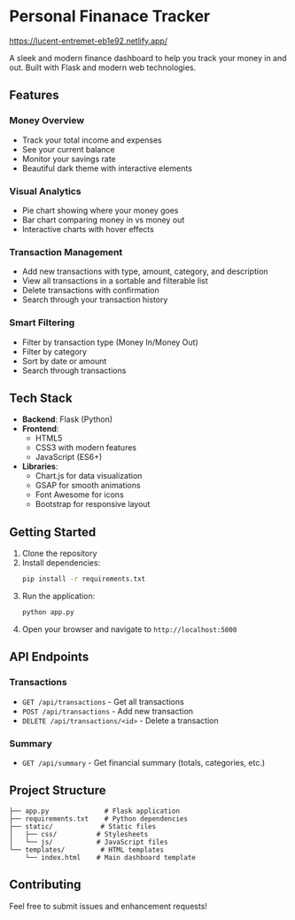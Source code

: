 # Personal Finanace Tracker 

https://lucent-entremet-eb1e92.netlify.app/

A sleek and modern finance dashboard to help you track your money in and out. Built with Flask and modern web technologies.

## Features

### Money Overview
- Track your total income and expenses
- See your current balance
- Monitor your savings rate
- Beautiful dark theme with interactive elements

### Visual Analytics
- Pie chart showing where your money goes
- Bar chart comparing money in vs money out
- Interactive charts with hover effects

### Transaction Management
- Add new transactions with type, amount, category, and description
- View all transactions in a sortable and filterable list
- Delete transactions with confirmation
- Search through your transaction history

### Smart Filtering
- Filter by transaction type (Money In/Money Out)
- Filter by category
- Sort by date or amount
- Search through transactions

## Tech Stack

- **Backend**: Flask (Python)
- **Frontend**: 
  - HTML5
  - CSS3 with modern features
  - JavaScript (ES6+)
- **Libraries**:
  - Chart.js for data visualization
  - GSAP for smooth animations
  - Font Awesome for icons
  - Bootstrap for responsive layout

## Getting Started

1. Clone the repository
2. Install dependencies:
   ```bash
   pip install -r requirements.txt
   ```
3. Run the application:
   ```bash
   python app.py
   ```
4. Open your browser and navigate to `http://localhost:5000`

## API Endpoints

### Transactions
- `GET /api/transactions` - Get all transactions
- `POST /api/transactions` - Add new transaction
- `DELETE /api/transactions/<id>` - Delete a transaction

### Summary
- `GET /api/summary` - Get financial summary (totals, categories, etc.)

## Project Structure

```
├── app.py              # Flask application
├── requirements.txt    # Python dependencies
├── static/            # Static files
│   ├── css/          # Stylesheets
│   └── js/           # JavaScript files
└── templates/         # HTML templates
    └── index.html    # Main dashboard template
```

## Contributing

Feel free to submit issues and enhancement requests!
